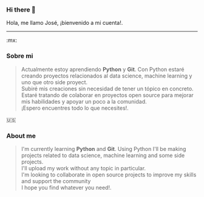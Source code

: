 ### Hi there 👋
Hola, me llamo José, ¡bienvenido a mi cuenta!.

---
:mx:
### Sobre mi
> Actualmente estoy aprendiendo **Python** y **Git**. Con Python estaré creando proyectos relacionados al data science, machine learning y uno que otro side proyect.  \
Subiré mis creaciones sin necesidad de tener un tópico en concreto. \
Estaré tratando de colaborar en proyectos open source para mejorar mis habilidades y apoyar un poco a la comunidad. \
¡Espero encuentres todo lo que necesites!. 

:us:

### About me

> I'm currently learning **Python** and **Git**. Using Python I'll be making projects related to data science, machine learning and some side projects. \
I'll upload my work without any topic in particular. \
I'm looking to collaborate in open source projects to improve my skills and support the community \
I hope you find whatever you need!.
<!--
**codejogy/codejogy** is a ✨ _special_ ✨ repository because its `README.md` (this file) appears on your GitHub profile.

Here are some ideas to get you started:

- 🔭 I’m currently working on ...
- 🌱 I’m currently learning ...
- 👯 I’m looking to collaborate on ...
- 🤔 I’m looking for help with ...
- 💬 Ask me about ...
- 📫 How to reach me: ...
- 😄 Pronouns: ...
- ⚡ Fun fact: ...
-->

